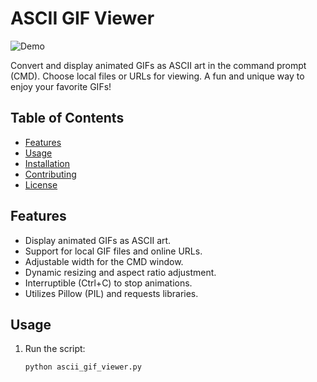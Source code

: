 # ASCII GIF Viewer

![Demo](demo.gif)

Convert and display animated GIFs as ASCII art in the command prompt (CMD). Choose local files or URLs for viewing. A fun and unique way to enjoy your favorite GIFs!

## Table of Contents

- [Features](#features)
- [Usage](#usage)
- [Installation](#installation)
- [Contributing](#contributing)
- [License](#license)

## Features

- Display animated GIFs as ASCII art.
- Support for local GIF files and online URLs.
- Adjustable width for the CMD window.
- Dynamic resizing and aspect ratio adjustment.
- Interruptible (Ctrl+C) to stop animations.
- Utilizes Pillow (PIL) and requests libraries.

## Usage

1. Run the script:
   ```bash
   python ascii_gif_viewer.py
